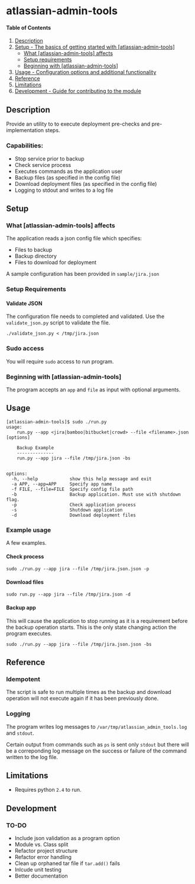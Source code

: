 # atlassian-admin-tools

#### Table of Contents

1. [Description](#description)
2. [Setup - The basics of getting started with [atlassian-admin-tools]](#setup)
    * [What [atlassian-admin-tools] affects](#what-atlassian-admin-tools-affects)
    * [Setup requirements](#setup-requirements)
    * [Beginning with [atlassian-admin-tools]](#beginning-with-atlassian-admin-tools)
3. [Usage - Configuration options and additional functionality](#usage)
4. [Reference](#reference)
5. [Limitations](#limitations)
6. [Development - Guide for contributing to the module](#development)


## Description

Provide an utility to to execute deployment pre-checks and pre-implementation steps.      

### Capabilities:

- Stop service prior to backup
- Check service process
- Executes commands as the application user
- Backup files (as specified in the config file)
- Download deployment files (as specified in the config file)
- Logging to stdout and writes to a log file

## Setup

### What [atlassian-admin-tools] affects 

The application reads a json config file which specifies:

- Files to backup
- Backup directory
- Files to download for deployment

A sample configuration has been provided in `sample/jira.json`


### Setup Requirements 

#### Validate JSON

The configuration file needs to completed and validated. Use the `validate_json.py` script to validate the file.

`./validate_json.py < /tmp/jira.json`

### Sudo access

You will require `sudo` access to run program.


### Beginning with [atlassian-admin-tools]	

The program accepts an `app` and `file` as input with optional arguments.

## Usage


```
[atlassian-admin-tools]$ sudo ./run.py 
usage: 
	run.py --app <jira|bamboo|bitbucket|crowd> --file <filename>.json [options] 

	Backup Example
	--------------
	run.py --app jira --file /tmp/jira.json -bs
	

options:
  -h, --help            show this help message and exit
  -a APP, --app=APP     Specify app name
  -f FILE, --file=FILE  Specify config file path
  -b                    Backup application. Must use with shutdown flag.
  -p                    Check application process
  -s                    Shutdown application
  -d                    Download deployment files

```


### Example usage

A few examples.

#### Check process

`sudo ./run.py --app jira --file /tmp/jira.json.json -p`

#### Download files

`sudo run.py --app jira --file /tmp/jira.json -d`

#### Backup app

This will cause the application to stop running as it is a requirement before the backup operation starts. This is the 
only state changing action the program executes.

`sudo ./run.py --app jira --file /tmp/jira.json.json -bs`


## Reference

### Idempotent

The script is safe to run multiple times as the backup and download operation will not execute again if it has been 
previously done.

### Logging

The program writes log messages to `/var/tmp/atlassian_admin_tools.log` and `stdout`.

Certain output from commands such as `ps`  is sent only `stdout` but there will be a correponding log message 
on the success or failure of the command written to the log file.


## Limitations

- Requires python `2.4` to run.


## Development

### TO-DO

- Include json validation as a program option
- Module vs. Class split
- Refactor project structure
- Refactor error handling
- Clean up orphaned tar file if `tar.add()` fails
- Inlcude unit testing
- Better documentation


